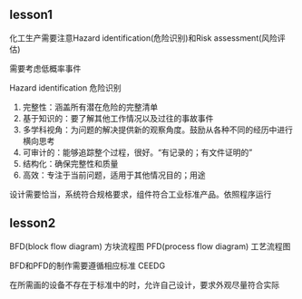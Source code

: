 ## lesson1

化工生产需要注意Hazard identification(危险识别)和Risk assessment(风险评估)

需要考虑低概率事件

Hazard identification 危险识别
1. 完整性：涵盖所有潜在危险的完整清单
2. 基于知识的：要了解其他工作情况以及过往的事故事件
3. 多学科视角：为问题的解决提供新的观察角度。鼓励从各种不同的经历中进行横向思考
4. 可审计的：能够追踪整个过程，很好。“有记录的；有文件证明的”
5. 结构化：确保完整性和质量
6. 高效：专注于当前问题，适用于其他情况目的；用途


设计需要恰当，系统符合规格要求，组件符合工业标准产品。依照程序运行


## lesson2

BFD(block flow diagram) 方块流程图
PFD(process flow diagram) 工艺流程图

BFD和PFD的制作需要遵循相应标准
CEEDG

在所需画的设备不存在于标准中的时，允许自己设计，要求外观尽量符合实际